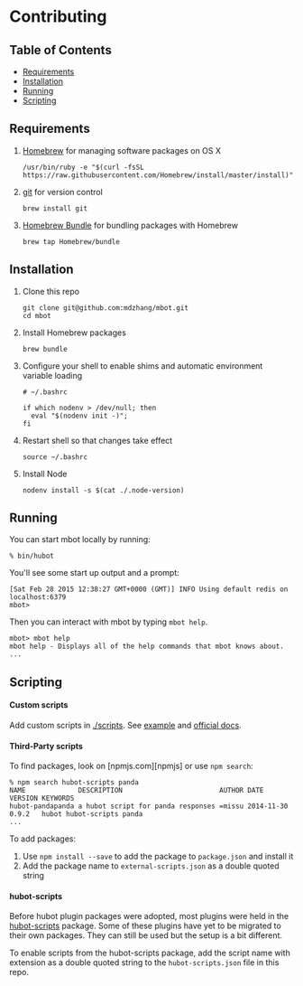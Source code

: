 # Contributing

## Table of Contents

* [Requirements](#requirements)
* [Installation](#installation)
* [Running](#running)
* [Scripting](#scripting)

## Requirements

1. [Homebrew](http://brew.sh) for managing software packages on OS X
    ```
    /usr/bin/ruby -e "$(curl -fsSL https://raw.githubusercontent.com/Homebrew/install/master/install)"
    ```

2. [git](https://git-scm.com) for version control
    ```
    brew install git
    ```

3. [Homebrew Bundle](https://github.com/Homebrew/homebrew-bundle) for bundling packages with Homebrew
    ```
    brew tap Homebrew/bundle
    ```

## Installation

1. Clone this repo
    ```
    git clone git@github.com:mdzhang/mbot.git
    cd mbot
    ```

2. Install Homebrew packages
    ```
    brew bundle
    ```

3. Configure your shell to enable shims and automatic environment variable loading
    ```
    # ~/.bashrc

    if which nodenv > /dev/null; then
      eval "$(nodenv init -)";
    fi
    ```

4. Restart shell so that changes take effect
    ```
    source ~/.bashrc
    ```

5. Install Node
    ```
    nodenv install -s $(cat ./.node-version)
    ```

## Running

You can start mbot locally by running:

    % bin/hubot

You'll see some start up output and a prompt:

    [Sat Feb 28 2015 12:38:27 GMT+0000 (GMT)] INFO Using default redis on localhost:6379
    mbot>

Then you can interact with mbot by typing `mbot help`.

    mbot> mbot help
    mbot help - Displays all of the help commands that mbot knows about.
    ...

## Scripting

#### Custom scripts

Add custom scripts in [./scripts](../scripts). See [example](../scripts/example.coffee) and [official docs][scripting-docs].

[scripting-docs]: https://github.com/github/hubot/blob/master/docs/scripting.md

#### Third-Party scripts

To find packages, look on [npmjs.com][npmjs] or use `npm search`:

    % npm search hubot-scripts panda
    NAME             DESCRIPTION                        AUTHOR DATE       VERSION KEYWORDS
    hubot-pandapanda a hubot script for panda responses =missu 2014-11-30 0.9.2   hubot hubot-scripts panda
    ...

To add packages:

1. Use `npm install --save` to add the package to `package.json` and install it
2. Add the package name to `external-scripts.json` as a double quoted string

#### hubot-scripts

Before hubot plugin packages were adopted, most plugins were held in the
[hubot-scripts][hubot-scripts] package. Some of these plugins have yet to be
migrated to their own packages. They can still be used but the setup is a bit
different.

To enable scripts from the hubot-scripts package, add the script name with
extension as a double quoted string to the `hubot-scripts.json` file in this
repo.

[hubot-scripts]: https://github.com/github/hubot-scripts
